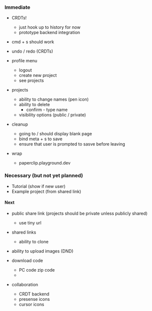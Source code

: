 
### Immediate

- CRDTs!
  - just hook up to history for now
  - prototype backend integration

- cmd + s should work
- undo / redo (CRDTs)

- profile menu
  - logout
  - create new project
  - see projects

- projects
  - ability to change names (pen icon)
  - ability to delete
    - confirm - type name
  - visibility options (public / private)

- cleanup
  - going to / should display blank page
  - bind meta + s to save
  - ensure that user is prompted to sasve before leaving

- wrap
  - paperclip.playground.dev

### Necessary (but not yet planned)

- Tutorial (show if new user)
- Example project (from shared link)


#### Next

- public share link (projects should be private unless publicly shared)
  - use tiny url

- shared links
  - ability to clone

- ability to upload images (DND)
- download code
  - PC code zip code
  - 

- collaboration
  - CRDT backend
  - presense icons
  - cursor icons